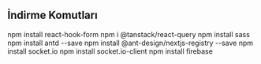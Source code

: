 ## İndirme Komutları

npm install react-hook-form
npm i @tanstack/react-query
npm install sass
npm install antd --save
npm install @ant-design/nextjs-registry --save
npm install socket.io
npm install socket.io-client
npm install firebase
